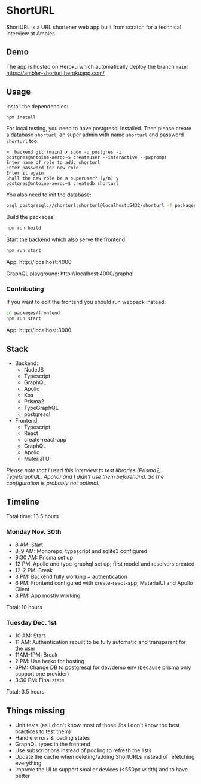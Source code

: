 # ShortURL

ShortURL is a URL shortener web app built from scratch for a technical interview at Ambler.

## Demo

The app is hosted on Heroku which automatically deploy the branch `main`: https://ambler-shorturl.herokuapp.com/

## Usage

Install the dependencies:

```sh
npm install
```

For local testing, you need to have postgresql installed. Then please create a database `shorturl`, an super admin with name `shorturl` and password `shorturl` too:

```console
➜  backend git:(main) ✗ sudo -u postgres -i
postgres@antoine-aero:~$ createuser --interactive --pwprompt
Enter name of role to add: shorturl
Enter password for new role:
Enter it again:
Shall the new role be a superuser? (y/n) y
postgres@antoine-aero:~$ createdb shorturl
```

You also need to init the database:

```sh
psql postgresql://shorturl:shorturl@localhost:5432/shorturl -f packages/backend/prisma/init.sql
```

Build the packages:

```sh
npm run build
```

Start the backend which also serve the frontend:

```sh
npm run start
```

App: http://localhost:4000

GraphQL playground: http://localhost:4000/graphql

### Contributing

If you want to edit the frontend you should run webpack instead:

```sh
cd packages/frontend
npm run start
```

App: http://localhost:3000

## Stack

-   Backend:
    -   NodeJS
    -   Typescript
    -   GraphQL
    -   Apollo
    -   Koa
    -   Prisma2
    -   TypeGraphQL
    -   postgresql
-   Frontend:
    -   Typescript
    -   React
    -   create-react-app
    -   GraphQL
    -   Apollo
    -   Material UI

_Please note that I used this interview to test libraries (Prisma2, TypeGraphQL, Apollo) and I didn't use them beforehand. So the configuration is probably not optimal._

## Timeline

Total time: 13.5 hours

### Monday Nov. 30th

-   8 AM: Start
-   8-9 AM: Monorepo, typescript and sqlite3 configured
-   9:30 AM: Prisma set up
-   12 PM: Apollo and type-graphql set up; first model and resolvers created
-   12-2 PM: Break
-   3 PM: Backend fully working + authentication
-   6 PM: Frontend configured with create-react-app, MaterialUI and Apollo Client
-   8 PM: App mostly working

Total: 10 hours

### Tuesday Dec. 1st

-   10 AM: Start
-   11 AM: Authentication rebuilt to be fully automatic and transparent for the user
-   11AM-1PM: Break
-   2 PM: Use herko for hosting
-   3PM: Change DB to postgresql for dev/demo env (because prisma only support one provider)
-   3:30 PM: Final state

Total: 3.5 hours

## Things missing

-   Unit tests (as I didn't know most of those libs I don't know the best practices to test them)
-   Handle errors & loading states
-   GraphQL types in the frontend
-   Use subscriptions instead of pooling to refresh the lists
-   Update the cache when deleting/adding ShortURLs instead of refetching everything
-   Improve the UI to support smaller devices (<550px width) and to have better
